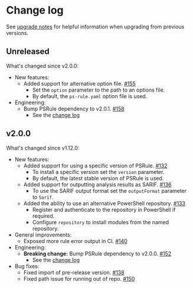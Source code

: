# Change log

See [upgrade notes][upgrade-notes] for helpful information when upgrading from previous versions.

[upgrade-notes]: upgrade-notes.md

## Unreleased

What's changed since v2.0.0:

- New features:
  - Added support for alternative option file. [#155](https://github.com/microsoft/ps-rule/issues/155)
    - Set the `option` parameter to the path to an options file.
    - By default, the `ps-rule.yaml` option file is used.
- Engineering:
  - Bump PSRule dependency to v2.0.1. [#158](https://github.com/microsoft/ps-rule/pull/158)
    - See the [change log](https://microsoft.github.io/PSRule/latest/CHANGELOG-v2/#v201)

## v2.0.0

What's changed since v1.12.0:

- New features:
  - Added support for using a specific version of PSRule. [#132](https://github.com/microsoft/ps-rule/issues/132)
    - To install a specific version set the `version` parameter.
    - By default, the latest stable version of PSRule is used.
  - Added support for outputting analysis results as SARIF. [#136](https://github.com/microsoft/ps-rule/issues/136)
    - To use the SARIF output format set the `outputFormat` parameter to `Sarif`.
  - Added the ability to use an alternative PowerShell repository. [#133](https://github.com/microsoft/ps-rule/issues/133)
    - Register and authenticate to the repository in PowerShell if required.
    - Configure `repository` to install modules from the named repository.
- General improvements:
  - Exposed more rule error output in CI. [#140](https://github.com/microsoft/ps-rule/issues/140)
- Engineering:
  - **Breaking change:** Bump PSRule dependency to v2.0.0. [#152](https://github.com/microsoft/ps-rule/pull/152)
    - See the [change log](https://microsoft.github.io/PSRule/latest/CHANGELOG-v2/#v200)
- Bug fixes:
  - Fixed import of pre-release version. [#138](https://github.com/microsoft/ps-rule/issues/138)
  - Fixed path issue for running out of repo. [#150](https://github.com/microsoft/ps-rule/issues/150)
